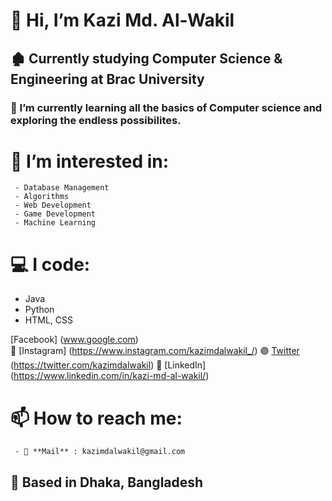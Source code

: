 # 👋 Hi, I’m Kazi Md. Al-Wakil
## 🏚 Currently studying Computer Science & Engineering at Brac University
### 🌱 I’m currently learning all the basics of Computer science and exploring the endless possibilites. 
# 👀 **I’m interested in:**
     - Database Management 
     - Algorithms 
     - Web Development
     - Game Development 
     - Machine Learning

# **💻 I code:**
- Java
- Python
- HTML, CSS

[Facebook] (www.google.com)  
🔴 [Instagram] (https://www.instagram.com/kazimdalwakil_/)
🟣 [Twitter] (https://twitter.com/kazimdalwakil)
🔵 [LinkedIn] (https://www.linkedin.com/in/kazi-md-al-wakil/)


# 📫 How to reach me:
     - 📧 **Mail** : kazimdalwakil@gmail.com

## 📍  Based in Dhaka, Bangladesh
<!---All links--->
[fb]: 
[insta]: 
[twitter]: 
[linkedin]: 

<!---
kazi-md-al-wakil/kazi-md-al-wakil is a ✨ special ✨ repository because its `README.md` (this file) appears on your GitHub profile.
You can click the Preview link to take a look at your changes.
--->
